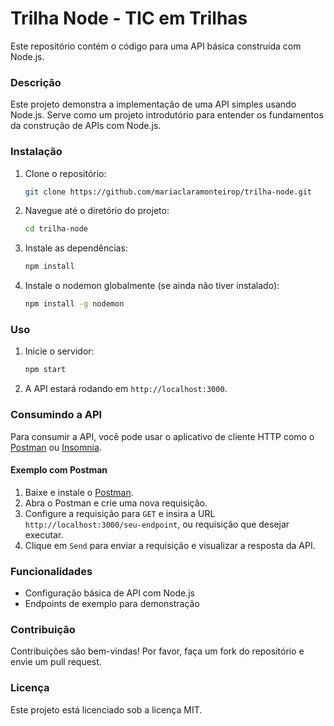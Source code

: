 # Trilha Node - TIC em Trilhas

Este repositório contém o código para uma API básica construída com Node.js.

### Descrição
Este projeto demonstra a implementação de uma API simples usando Node.js. Serve como um projeto introdutório para entender os fundamentos da construção de APIs com Node.js.

### Instalação

1. Clone o repositório:

   ```sh
   git clone https://github.com/mariaclaramonteirop/trilha-node.git
   ```
2. Navegue até o diretório do projeto:

   ```sh
   cd trilha-node
   ```
3. Instale as dependências:

   ```sh
   npm install
   ```
4. Instale o nodemon globalmente (se ainda não tiver instalado):
   
   ```sh
   npm install -g nodemon
   ```

### Uso

1. Inicie o servidor:
   ```sh
   npm start
   ```
2. A API estará rodando em `http://localhost:3000`.

### Consumindo a API

Para consumir a API, você pode usar o aplicativo de cliente HTTP como o [Postman](https://www.postman.com/) ou [Insomnia](https://insomnia.rest/).

#### Exemplo com Postman

1. Baixe e instale o [Postman](https://www.postman.com/downloads/).
2. Abra o Postman e crie uma nova requisição.
3. Configure a requisição para `GET` e insira a URL `http://localhost:3000/seu-endpoint`, ou requisição que desejar executar.
4. Clique em `Send` para enviar a requisição e visualizar a resposta da API.

### Funcionalidades

- Configuração básica de API com Node.js
- Endpoints de exemplo para demonstração

### Contribuição

Contribuições são bem-vindas! Por favor, faça um fork do repositório e envie um pull request.

### Licença

Este projeto está licenciado sob a licença MIT.
